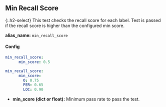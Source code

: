 
## Min Recall Score

<div class="main-docs" markdown="1"><div class="h3-box" markdown="1">

{:.h2-select}
This test checks the recall score for each label. Test is passed if the recall score is higher than the configured min score.

**alias_name:** `min_recall_score`

</div><div class="h3-box" markdown="1">

#### Config
```yaml
min_recall_score:
      min_score: 0.5
```
```yaml
min_recall_score:
      min_score:
        O: 0.75
        PER: 0.65
        LOC: 0.90
```
- **min_score (dict or float):** Minimum pass rate to pass the test.

<!-- #### Examples -->

</div></div>